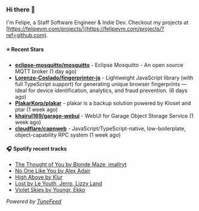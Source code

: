### Hi there 👋

I'm Felipe, a Staff Software Engineer & Indie Dev. Checkout my projects at [https://felipevm.com/projects/](https://felipevm.com/projects/?ref=github.com).

#### ⭐ Recent Stars
- **[eclipse-mosquitto/mosquitto](https://github.com/eclipse-mosquitto/mosquitto)** - Eclipse Mosquitto - An open source MQTT broker (1 day ago)
- **[Lorenzo-Coslado/fingerprinter-js](https://github.com/Lorenzo-Coslado/fingerprinter-js)** - Lightweight JavaScript library (with full TypeScript support) for generating unique browser fingerprints — ideal for device identification, analytics, and fraud prevention. (6 days ago)
- **[PlakarKorp/plakar](https://github.com/PlakarKorp/plakar)** - plakar is a backup solution powered by Kloset and ptar (1 week ago)
- **[khairul169/garage-webui](https://github.com/khairul169/garage-webui)** - WebUI for Garage Object Storage Service (1 week ago)
- **[cloudflare/capnweb](https://github.com/cloudflare/capnweb)** - JavaScript/TypeScript-native, low-boilerplate, object-capability RPC system (1 week ago)

#### 🎧 Spotify recent tracks
- [The Thought of You by Blonde Maze, imallryt](https://open.spotify.com/track/0Cuiebpn7tG3Qs8CNSIaN2)
- [No One Like You by Alex Adair](https://open.spotify.com/track/58yE7laRs6ptzfLKWXLN9u)
- [High Above by Klur](https://open.spotify.com/track/2RoO003dAA1pwJqkZtAyQP)
- [Lost by Le Youth, Jerro, Lizzy Land](https://open.spotify.com/track/4HWadIQagwXOjf14aUD6qg)
- [Violet Skies by Youngr, Ekko](https://open.spotify.com/track/51i4vXkMQGATBtL8wZxr50)

_Powered by [TuneFeed](https://tunefeed.app?ref=github.com)_

